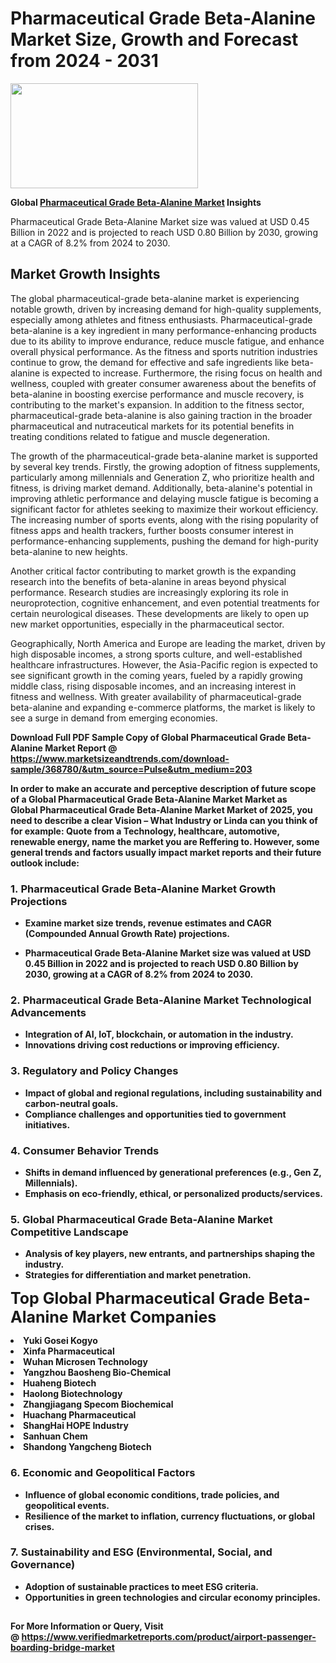 <H1>Pharmaceutical Grade Beta-Alanine Market Size, Growth and Forecast from 2024 - 2031</H1><img class="aligncenter size-medium wp-image-584254" src="https://thirdeyenews.in/wp-content/uploads/2024/09/Global-Market-Research-300x168.jpeg" alt="" width="300" height="168" /><p><strong>Global&nbsp;<a href="https://www.marketsizeandtrends.com/download-sample/368780/&amp;utm_source=Pulse&amp;utm_medium=203">Pharmaceutical Grade Beta-Alanine Market</a> Insights</strong></p><p>Pharmaceutical Grade Beta-Alanine Market size was valued at USD 0.45 Billion in 2022 and is projected to reach USD 0.80 Billion by 2030, growing at a CAGR of 8.2% from 2024 to 2030.</p><p><h2>Market Growth Insights</h2> <p>The global pharmaceutical-grade beta-alanine market is experiencing notable growth, driven by increasing demand for high-quality supplements, especially among athletes and fitness enthusiasts. Pharmaceutical-grade beta-alanine is a key ingredient in many performance-enhancing products due to its ability to improve endurance, reduce muscle fatigue, and enhance overall physical performance. As the fitness and sports nutrition industries continue to grow, the demand for effective and safe ingredients like beta-alanine is expected to increase. Furthermore, the rising focus on health and wellness, coupled with greater consumer awareness about the benefits of beta-alanine in boosting exercise performance and muscle recovery, is contributing to the market's expansion. In addition to the fitness sector, pharmaceutical-grade beta-alanine is also gaining traction in the broader pharmaceutical and nutraceutical markets for its potential benefits in treating conditions related to fatigue and muscle degeneration.</p> <p><strong></strong></p> <p>The growth of the pharmaceutical-grade beta-alanine market is supported by several key trends. Firstly, the growing adoption of fitness supplements, particularly among millennials and Generation Z, who prioritize health and fitness, is driving market demand. Additionally, beta-alanine's potential in improving athletic performance and delaying muscle fatigue is becoming a significant factor for athletes seeking to maximize their workout efficiency. The increasing number of sports events, along with the rising popularity of fitness apps and health trackers, further boosts consumer interest in performance-enhancing supplements, pushing the demand for high-purity beta-alanine to new heights.</p> <p>Another critical factor contributing to market growth is the expanding research into the benefits of beta-alanine in areas beyond physical performance. Research studies are increasingly exploring its role in neuroprotection, cognitive enhancement, and even potential treatments for certain neurological diseases. These developments are likely to open up new market opportunities, especially in the pharmaceutical sector.</p> <p>Geographically, North America and Europe are leading the market, driven by high disposable incomes, a strong sports culture, and well-established healthcare infrastructures. However, the Asia-Pacific region is expected to see significant growth in the coming years, fueled by a rapidly growing middle class, rising disposable incomes, and an increasing interest in fitness and wellness. With greater availability of pharmaceutical-grade beta-alanine and expanding e-commerce platforms, the market is likely to see a surge in demand from emerging economies.</p> <p><strong></p><p><span class=""><strong>Download Full PDF Sample Copy of Global Pharmaceutical Grade Beta-Alanine Market Report</strong> @ <a href="https://www.marketsizeandtrends.com/download-sample/368780/&amp;utm_source=Pulse&amp;utm_medium=203" target="_blank">https://www.marketsizeandtrends.com/download-sample/368780/&amp;utm_source=Pulse&amp;utm_medium=203</a></span></p><p>In order to make an accurate and perceptive description of future scope of a Global&nbsp;Pharmaceutical Grade Beta-Alanine Market Market as Global&nbsp;Pharmaceutical Grade Beta-Alanine Market Market of 2025, you need to describe a clear Vision &ndash; What Industry or Linda can you think of for example: Quote from a Technology, healthcare, automotive, renewable energy, name the market you are Reffering to. However, some general trends and factors usually impact market reports and their future outlook include:</p><h3>1.&nbsp;<strong>Pharmaceutical Grade Beta-Alanine Market Growth Projections</strong></h3><ul><li>Examine market size trends, revenue estimates and CAGR (Compounded Annual Growth Rate) projections.</li><li><p>Pharmaceutical Grade Beta-Alanine Market size was valued at USD 0.45 Billion in 2022 and is projected to reach USD 0.80 Billion by 2030, growing at a CAGR of 8.2% from 2024 to 2030.</p></li></ul><h3>2.&nbsp;<strong>Pharmaceutical Grade Beta-Alanine Market Technological Advancements</strong></h3><ul><li>Integration of AI, IoT, blockchain, or automation in the industry.</li><li>Innovations driving cost reductions or improving efficiency.</li></ul><h3>3.&nbsp;<strong>Regulatory and Policy Changes</strong></h3><ul><li>Impact of global and regional regulations, including sustainability and carbon-neutral goals.</li><li>Compliance challenges and opportunities tied to government initiatives.</li></ul><h3>4.&nbsp;<strong>Consumer Behavior Trends</strong></h3><ul><li>Shifts in demand influenced by generational preferences (e.g., Gen Z, Millennials).</li><li>Emphasis on eco-friendly, ethical, or personalized products/services.</li></ul><h3>5.&nbsp;<strong>Global Pharmaceutical Grade Beta-Alanine Market Competitive Landscape</strong></h3><ul><li>Analysis of key players, new entrants, and partnerships shaping the industry.</li><li>Strategies for differentiation and market penetration.</li></ul><p data-pm-slice="1 1 []"><span style="color: inherit; font-family: inherit; font-size: 25px;">Top Global Pharmaceutical Grade Beta-Alanine Market Companies</span></p><div class="" data-test-id=""><p><li>Yuki Gosei Kogyo</li><li> Xinfa Pharmaceutical</li><li> Wuhan Microsen Technology</li><li> Yangzhou Baosheng Bio-Chemical</li><li> Huaheng Biotech</li><li> Haolong Biotechnology</li><li> Zhangjiagang Specom Biochemical</li><li> Huachang Pharmaceutical</li><li> ShangHai HOPE Industry</li><li> Sanhuan Chem</li><li> Shandong Yangcheng Biotech</li></p></div><h3>6.&nbsp;<strong>Economic and Geopolitical Factors</strong></h3><ul><li>Influence of global economic conditions, trade policies, and geopolitical events.</li><li>Resilience of the market to inflation, currency fluctuations, or global crises.</li></ul><h3>7.&nbsp;<strong>Sustainability and ESG (Environmental, Social, and Governance)</strong></h3><ul><li>Adoption of sustainable practices to meet ESG criteria.</li><li>Opportunities in green technologies and circular economy principles.</li></ul><h2><strong style="font-size: 14px;">For More Information or Query, Visit @&nbsp;</strong><a style="background-color: #ffffff; font-size: 14px;" href="https://www.marketsizeandtrends.com/report/pharmaceutical-grade-beta-alanine-market/" target="_blank">https://www.verifiedmarketreports.com/product/airport-passenger-boarding-bridge-market</a></h2>
